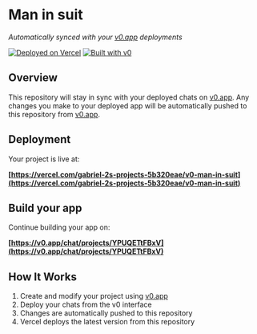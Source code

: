 # Man in suit

*Automatically synced with your [v0.app](https://v0.app) deployments*

[![Deployed on Vercel](https://img.shields.io/badge/Deployed%20on-Vercel-black?style=for-the-badge&logo=vercel)](https://vercel.com/gabriel-2s-projects-5b320eae/v0-man-in-suit)
[![Built with v0](https://img.shields.io/badge/Built%20with-v0.app-black?style=for-the-badge)](https://v0.app/chat/projects/YPUQETtFBxV)

## Overview

This repository will stay in sync with your deployed chats on [v0.app](https://v0.app).
Any changes you make to your deployed app will be automatically pushed to this repository from [v0.app](https://v0.app).

## Deployment

Your project is live at:

**[https://vercel.com/gabriel-2s-projects-5b320eae/v0-man-in-suit](https://vercel.com/gabriel-2s-projects-5b320eae/v0-man-in-suit)**

## Build your app

Continue building your app on:

**[https://v0.app/chat/projects/YPUQETtFBxV](https://v0.app/chat/projects/YPUQETtFBxV)**

## How It Works

1. Create and modify your project using [v0.app](https://v0.app)
2. Deploy your chats from the v0 interface
3. Changes are automatically pushed to this repository
4. Vercel deploys the latest version from this repository